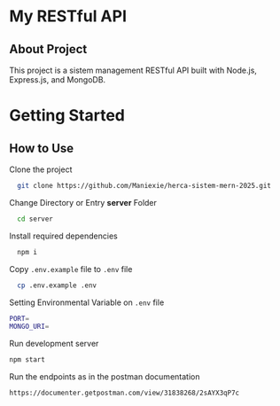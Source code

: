 # My RESTful API

## About Project

This project is a sistem management RESTful API built with Node.js, Express.js, and MongoDB.

# Getting Started

## How to Use

Clone the project

```bash
  git clone https://github.com/Maniexie/herca-sistem-mern-2025.git
```

Change Directory or Entry **server** Folder

```bash
  cd server
```

Install required dependencies

```bash
  npm i
```

Copy `.env.example` file to `.env` file

```bash
  cp .env.example .env
```

Setting Environmental Variable on `.env` file

```bash
PORT=
MONGO_URI=
```

Run development server

```bash
npm start
```

Run the endpoints as in the postman documentation

```bash
https://documenter.getpostman.com/view/31838268/2sAYX3qP7c
```
